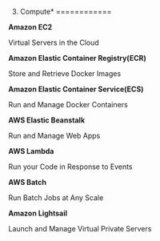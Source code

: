 3. Compute\*
============

**Amazon EC2**

Virtual Servers in the Cloud

**Amazon Elastic Container Registry(ECR)**

Store and Retrieve Docker Images

**Amazon Elastic Container Service(ECS)**

Run and Manage Docker Containers

**AWS Elastic Beanstalk**

Run and Manage Web Apps

**AWS Lambda**

Run your Code in Response to Events

**AWS Batch**

Run Batch Jobs at Any Scale

**Amazon Lightsail**

Launch and Manage Virtual Private Servers
